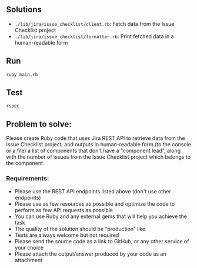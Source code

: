 ## Solutions

- `./lib/jira/issue_checklist/client.rb`: Fetch data from the Issue Checklist project
- `./lib/jira/issue_checklist/formatter.rb`: Print fetched data in a human-readable form

## Run

```
ruby main.rb
```

## Test

```
rspec
```

## Problem to solve:

Please create Ruby code that uses Jira REST API to retrieve data from the Issue Checklist project, and outputs in human-readable form (to the console or a file) a list of components that don't have a "component lead", along with the number of issues from the Issue Checklist project which belongs to the component.

### Requirements:

- Please use the REST API endpoints listed above (don't use other endpoints)
- Please use as few resources as possible and optimize the code to perform as few API requests as possible
- You can use Ruby and any external gems that will help you achieve the task
- The quality of the solution should be “production” like
- Tests are always welcome but not required
- Please send the source code as a link to GitHub, or any other service of your choice
- Please attach the output/answer produced by your code as an attachment